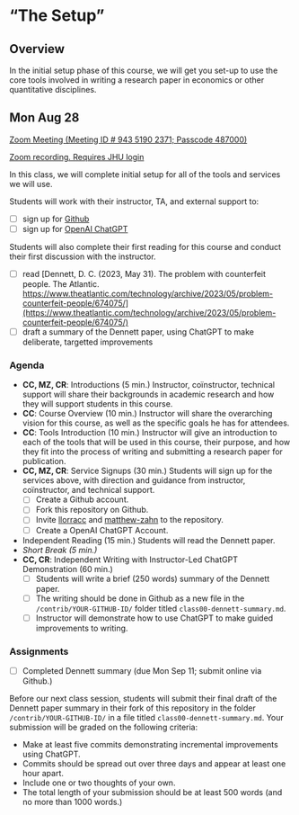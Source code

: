 # “The Setup”

## Overview

In the initial setup phase of this course, we will get you set-up to use the core tools
involved in writing a research paper in economics or other quantitative disciplines.

## Mon Aug 28

[Zoom Meeting (Meeting ID # 943 5190 2371; Passcode 487000)](https://JHUBlueJays.zoom.us/j/94351902371?pwd=Z0JTbFhxbk9wTHlPM08rUnhtR0xIZz09)

[Zoom recording. Requires JHU login](https://nam02.safelinks.protection.outlook.com/?url=https%3A%2F%2Flivejohnshopkins-my.sharepoint.com%2F%3Av%3A%2Fg%2Fpersonal%2Fmzahn2_jh_edu%2FEVSj7skMBDxLthlbII74gaoBQxwx3XGOhVZf3Yrx2x7Usg&data=05%7C01%7Cmatthew.zahn%40jhu.edu%7Cf004a06a1863458c102208dbb23ad6bd%7C9fa4f438b1e6473b803f86f8aedf0dec%7C0%7C0%7C638299738011662458%7CUnknown%7CTWFpbGZsb3d8eyJWIjoiMC4wLjAwMDAiLCJQIjoiV2luMzIiLCJBTiI6Ik1haWwiLCJXVCI6Mn0%3D%7C3000%7C%7C%7C&sdata=wpJeGYTemhhWn48mIVMG6fnKE05cW9Arf0bwnFvBgBw%3D&reserved=0)


In this class, we will complete initial setup for all of the tools and services we will use.

Students will work with their instructor, TA, and external support to:
- [ ] sign up for [Github](http://github.com)
- [ ] sign up for [OpenAI ChatGPT](https://openai.com/)

Students will also complete their first reading for this course and conduct their first discussion with the instructor.
- [ ] read [Dennett, D. C. (2023, May 31). The problem with counterfeit people. The Atlantic. https://www.theatlantic.com/technology/archive/2023/05/problem-counterfeit-people/674075/](https://www.theatlantic.com/technology/archive/2023/05/problem-counterfeit-people/674075/)
- [ ] draft a summary of the Dennett paper, using ChatGPT to make deliberate, targetted improvements

### Agenda

- **CC, MZ, CR**: Introductions (5 min.)
  Instructor, coïnstructor, technical support will share their backgrounds in academic research and how they will support students in this course.
- **CC**: Course Overview (10 min.)
  Instructor will share the overarching vision for this course, as well as the specific goals he has for attendees.
- **CC**: Tools Introduction (10 min.)
  Instructor will give an introduction to each of the tools that will be used in this course, their purpose, and how they fit into the process of writing and submitting a research paper for publication.
- **CC, MZ, CR**: Service Signups (30 min.)
  Students will sign up for the services above, with direction and guidance from instructor, coïnstructor, and technical support.
  - [ ] Create a Github account.
  - [ ] Fork this repository on Github.
  - [ ] Invite [llorracc](https://github.com/llorracc/) and [matthew-zahn](https://github.com/matthew-zahn) to the repository.
  - [ ] Create a OpenAI ChatGPT Account.
- Independent Reading (15 min.)
  Students will read the Dennett paper.
- *Short Break (5 min.)*
- **CC, CR**: Independent Writing with Instructor-Led ChatGPT Demonstration (60 min.)
  - [ ] Students will write a brief (250 words) summary of the Dennett paper.
  - [ ] The writing should be done in Github as a new file in the `/contrib/YOUR-GITHUB-ID/` folder titled `class00-dennett-summary.md`.
  - [ ] Instructor will demonstrate how to use ChatGPT to make guided improvements to writing.

### Assignments

- [ ] Completed Dennett summary (due Mon Sep 11; submit online via Github.)

Before our next class session, students will submit their final draft of the Dennett paper summary in their fork of this repository in the folder `/contrib/YOUR-GITHUB-ID/` in a file titled `class00-dennett-summary.md`. Your submission will be graded on the following criteria:
- Make at least five commits demonstrating incremental improvements using ChatGPT.
- Commits should be spread out over three days and appear at least one hour apart.
- Include one or two thoughts of your own.
- The total length of your submission should be at least 500 words (and no more than 1000 words.)
